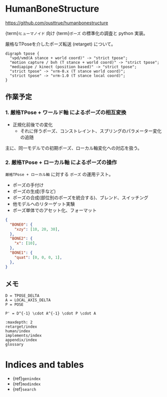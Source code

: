 # HumanBoneStructure

<https://github.com/ousttrue/humanbonestructure>

{term}`ヒューマノイド` 向け {term}`ポーズ` の標準化の調査と python 実装。

厳格なTPoseを介したポーズ転送 (retarget) について。

```{graphviz}
digraph tpose {
  "vpd/vmd(A stance + world coord)" -> "strict tpose";
  "motion capture / bvh (T stance + world coord)" -> "strict tpose";
  "mediapipe / kinect (position based)" -> "strict tpose";
  "strict tpose" -> "vrm-0.x (T stance world coord)";
  "strict tpose" -> "vrm-1.0 (T stance local coord)";
}
```

## 作業予定

### 1. 厳格TPose + ワールド軸 によるポーズの相互変換

* 正規化前後での変化
  * それに伴うポーズ、コンストレイント、スプリングのパラメーター変化の追随

主に、同一モデルでの初期ポーズ、ローカル軸変化への対応を扱う。

### 2. 厳格TPose + ローカル軸 によるポーズの操作

`厳格TPose + ローカル軸` に対する `ポーズ` の運用テスト。

* ポーズの手付け
* ポーズの生成(手など)
* ポーズの合成(部位別のポーズを統合する)、ブレンド、スイッチング
* 他モデルへのリターゲット実験
* ポーズ単体でのアセット化、フォーマット

```json
{
  "BONE0": {
    "xzy": [10, 20, 30],
  },
  "BONE2": {
    "x": [10],
  },
  "BONE1": {
    "quat": [0, 0, 0, 1],
  },
}
```

## メモ

```
D = TPOSE_DELTA
A = LOCAL_AXIS_DELTA
P = POSE
```

```{math}
P' = D^{-1} \cdot A^{-1} \cdot P \cdot A
```

```{toctree}
:maxdepth: 2
retarget/index
human/index
implements/index
appendix/index
glossary
```

# Indices and tables

* {ref}`genindex`
* {ref}`modindex`
* {ref}`search`

